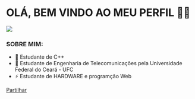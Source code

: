 <div id="fb-root"></div>
<script async defer crossorigin="anonymous" src="https://connect.facebook.net/pt_PT/sdk.js#xfbml=1&version=v13.0" nonce="mOmVTKQx"></script>

# OLÁ, BEM VINDO AO MEU PERFIL 👋🏼

![](https://uploads.jovemnerd.com.br/wp-content/uploads/Regular_Show_Season_6_Episode_181-Still-1200x544.jpg)

### SOBRE MIM:

- 👻 Estudante de C++ 
- 📡 Estudante de Engenharia de Telecomunicações pela Universidade Federal do Ceará - UFC 
- ⚡️ Estudante de HARDWARE e programção Web
 
<div class="fb-share-button" data-href="https://discord.com/channels/&#064;me" data-layout="button_count" data-size="small"><a target="_blank" href="https://www.facebook.com/sharer/sharer.php?u=https%3A%2F%2Fdiscord.com%2Fchannels%2F%40me&amp;src=sdkpreparse" class="fb-xfbml-parse-ignore">Partilhar</a></div>
  


